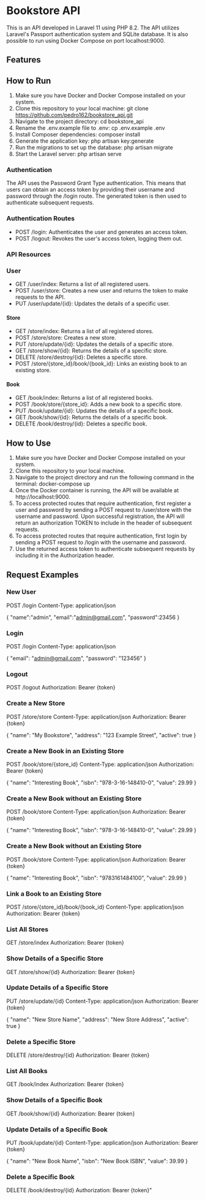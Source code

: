 # Bookstore API

This is an API developed in Laravel 11 using PHP 8.2. The API utilizes Laravel's Passport authentication system and SQLite database. It is also possible to run using Docker Compose on port localhost:9000.

## Features

## How to Run

1. Make sure you have Docker and Docker Compose installed on your system.
2. Clone this repository to your local machine:
	git clone https://github.com/pedro162/bookstore_api.git
3. Navigate to the project directory:
	cd bookstore_api
4. Rename the .env.example file to .env:
	cp .env.example .env
5. Install Composer dependencies:
	composer install
6. Generate the application key:
	php artisan key:generate
7. Run the migrations to set up the database:
	php artisan migrate
8. Start the Laravel server:
	php artisan serve


### Authentication

The API uses the Password Grant Type authentication. This means that users can obtain an access token by providing their username and password through the /login route. The generated token is then used to authenticate subsequent requests.

### Authentication Routes

- POST /login: Authenticates the user and generates an access token.
- POST /logout: Revokes the user's access token, logging them out.

### API Resources

### User
- GET /user/index: Returns a list of all registered users.
- POST /user/store: Creates a new user and returns the token to make requests to the API.
- PUT /user/update/{id}: Updates the details of a specific user.

#### Store

- GET /store/index: Returns a list of all registered stores.
- POST /store/store: Creates a new store.
- PUT /store/update/{id}: Updates the details of a specific store.
- GET /store/show/{id}: Returns the details of a specific store.
- DELETE /store/destroy/{id}: Deletes a specific store.
- POST /store/{store_id}/book/{book_id}: Links an existing book to an existing store.

#### Book

- GET /book/index: Returns a list of all registered books.
- POST /book/store/{store_id}: Adds a new book to a specific store.
- PUT /book/update/{id}: Updates the details of a specific book.
- GET /book/show/{id}: Returns the details of a specific book.
- DELETE /book/destroy/{id}: Deletes a specific book.

## How to Use

1. Make sure you have Docker and Docker Compose installed on your system.
2. Clone this repository to your local machine.
3. Navigate to the project directory and run the following command in the terminal: docker-compose up
4. Once the Docker container is running, the API will be available at http://localhost:9000.
5. To access protected routes that require authentication, first register a user and password by sending a POST request to /user/store with the username and password. Upon successful registration, the API will return an authorization TOKEN to include in the header of subsequent requests.
6. To access protected routes that require authentication, first login by sending a POST request to /login with the username and password.
7. Use the returned access token to authenticate subsequent requests by including it in the Authorization header.

## Request Examples

### New User

POST /login
Content-Type: application/json

{
"name":"admin",
"email":"admin@gmail.com",
"password":23456
}

### Login

POST /login
Content-Type: application/json

{
"email": "admin@gmail.com",
"password": "123456"
}

### Logout

POST /logout
Authorization: Bearer {token}

### Create a New Store

POST /store/store
Content-Type: application/json
Authorization: Bearer {token}

{
"name": "My Bookstore",
"address": "123 Example Street",
"active": true
}

### Create a New Book in an Existing Store

POST /book/store/{store_id}
Content-Type: application/json
Authorization: Bearer {token}

{
"name": "Interesting Book",
"isbn": "978-3-16-148410-0",
"value": 29.99
}

### Create a New Book without an Existing Store

POST /book/store
Content-Type: application/json
Authorization: Bearer {token}

{
"name": "Interesting Book",
"isbn": "978-3-16-148410-0",
"value": 29.99
}

### Create a New Book without an Existing Store

POST /book/store
Content-Type: application/json
Authorization: Bearer {token}

{
"name": "Interesting Book",
"isbn": "9783161484100",
"value": 29.99
}

### Link a Book to an Existing Store

POST /store/{store_id}/book/{book_id}
Content-Type: application/json
Authorization: Bearer {token}

### List All Stores

GET /store/index
Authorization: Bearer {token}

### Show Details of a Specific Store

GET /store/show/{id}
Authorization: Bearer {token}

### Update Details of a Specific Store

PUT /store/update/{id}
Content-Type: application/json
Authorization: Bearer {token}

{
"name": "New Store Name",
"address": "New Store Address",
"active": true
}

### Delete a Specific Store

DELETE /store/destroy/{id}
Authorization: Bearer {token}

### List All Books

GET /book/index
Authorization: Bearer {token}

### Show Details of a Specific Book

GET /book/show/{id}
Authorization: Bearer {token}

### Update Details of a Specific Book

PUT /book/update/{id}
Content-Type: application/json
Authorization: Bearer {token}

{
"name": "New Book Name",
"isbn": "New Book ISBN",
"value": 39.99
}

### Delete a Specific Book

DELETE /book/destroy/{id}
Authorization: Bearer {token}"